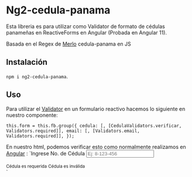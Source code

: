 # Ng2-cedula-panama

Esta libreria es para utilizar como Validator de formato de cédulas panameñas en ReactiveForms en Angular (Probada en Angular 11).

Basada en el Regex de [Merlo](https://github.com/merlos/cedula-panama) cedula-panama en JS

## Instalación

`npm i ng2-cedula-panama`.

## Uso

Para utilizar el [Validator](https://github.com/oidacra/ng2-cedula-panama/blob/main/projects/ng2-cedula-panama-example/src/app/examples/examples-reactive/examples-reactive.component.ts) en un formulario reactivo hacemos lo siguiente en nuestro componente:

`this.form = this.fb.group({ cedula: [, [CedulaValidators.verificar, Validators.required]], email: [, [Validators.email, Validators.required]], });`

En nuestro html, podemos verificar esto como normalmente realizamos en [Angular](https://github.com/oidacra/ng2-cedula-panama/blob/main/projects/ng2-cedula-panama-example/src/app/examples/examples-reactive/examples-reactive.component.html) :
`<label>Ingrese No. de Cédula</label>
<input formControlName="cedula" placeholder="Ej: 8-123-456" />

  <div *ngIf="(cedula.invalid && cedula.touched) || cedula.dirty">
    <small *ngIf="cedula.hasError('required')">Cédula es requerida</small>
    <small *ngIf="cedula.hasError('invalid')">Cédula es inválida</small>
  </div>`
